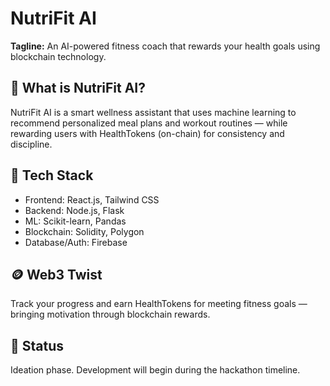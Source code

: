 # NutriFit AI

**Tagline:** An AI-powered fitness coach that rewards your health goals using blockchain technology.

## 🚀 What is NutriFit AI?

NutriFit AI is a smart wellness assistant that uses machine learning to recommend personalized meal plans and workout routines — while rewarding users with HealthTokens (on-chain) for consistency and discipline.

## 🔧 Tech Stack
- Frontend: React.js, Tailwind CSS
- Backend: Node.js, Flask
- ML: Scikit-learn, Pandas
- Blockchain: Solidity, Polygon
- Database/Auth: Firebase

## 🪙 Web3 Twist
Track your progress and earn HealthTokens for meeting fitness goals — bringing motivation through blockchain rewards.

## 📌 Status
Ideation phase. Development will begin during the hackathon timeline.
